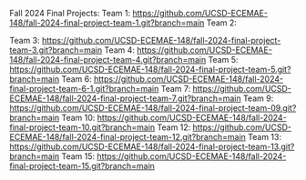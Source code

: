 Fall 2024 Final Projects:
Team 1:
https://github.com/UCSD-ECEMAE-148/fall-2024-final-project-team-1.git?branch=main
Team 2:

Team 3:
https://github.com/UCSD-ECEMAE-148/fall-2024-final-project-team-3.git?branch=main
Team 4:
https://github.com/UCSD-ECEMAE-148/fall-2024-final-project-team-4.git?branch=main
Team 5:
https://github.com/UCSD-ECEMAE-148/fall-2024-final-project-team-5.git?branch=main
Team 6:
https://github.com/UCSD-ECEMAE-148/fall-2024-final-project-team-6-1.git?branch=main
Team 7: 
https://github.com/UCSD-ECEMAE-148/fall-2024-final-project-team-7.git?branch=main
Team 9:
https://github.com/UCSD-ECEMAE-148/fall-2024-final-project-team-09.git?branch=main
Team 10:
https://github.com/UCSD-ECEMAE-148/fall-2024-final-project-team-10.git?branch=main
Team 12:
https://github.com/UCSD-ECEMAE-148/fall-2024-final-project-team-12.git?branch=main
Team 13:
https://github.com/UCSD-ECEMAE-148/fall-2024-final-project-team-13.git?branch=main
Team 15: 
https://github.com/UCSD-ECEMAE-148/fall-2024-final-project-team-15.git?branch=main
